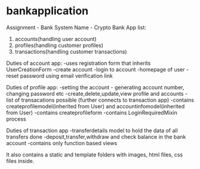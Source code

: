 # bankapplication
Assignment - Bank System
Name - Crypto Bank
App list:
  1. accounts(handling user account)
  2. profiles(handling customer profiles)
  3. transactions(handling customer transactions)

Duties of account app:
-uses registration form that inherits UserCreationForm
-create account
-login to account
-homepage of user
-reset password using email verification link

Duties of profile app:
-setting the account - generating account number, changing password etc
-create,delete,update,view profile and accounts
-list of transacations possible (further connects to transaction app)
-contains createprofilemodel(inherited from User) and accountinfomodel(inherited from User)
-contains createprofileform
-contains LoginRequiredMixin process

Duties of transaction app
-transferdetails model to hold the data of all transfers done
-deposit,transfer,withdraw and check balance in the bank account
-contains only function based views

It also contains a static and template folders with images, html files, css files inside.
